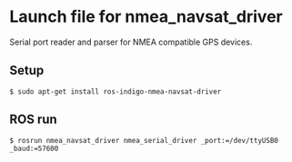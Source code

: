 # Launch file for nmea_navsat_driver

Serial port reader and parser for NMEA compatible GPS devices.

## Setup

```
$ sudo apt-get install ros-indigo-nmea-navsat-driver
```

## ROS run

```
$ rosrun nmea_navsat_driver nmea_serial_driver _port:=/dev/ttyUSB0 _baud:=57600
```

